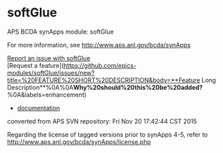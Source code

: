 # softGlue
APS BCDA synApps module: softGlue

For more information, see
   http://www.aps.anl.gov/bcda/synApps

[Report an issue with softGlue](https://github.com/epics-modules/softGlue/issues/new?title=%20ISSUE%20NAME%20HERE&body=**Describe%20the%20issue**%0A%0A**Steps%20to%20reproduce**%0A1.%20Step%20one%0A2.%20Step%20two%0A3.%20Step%20three%0A%0A**Expected%20behaivour**%0A%0A**Actual%20behaviour**%0A%0A**Build%20Environment**%0AArchitecture:%0AEpics%20Base%20Version:%0ADependent%20Module%20Versions:&labels=bug)  
[Request a feature](https://github.com/epics-modules/softGlue/issues/new?title=%20FEATURE%20SHORT%20DESCRIPTION&body=**Feature Long Description**%0A%0A**Why%20should%20this%20be%20added?**%0A&labels=enhancement)

* [documentation](https://github.com/epics-modules/softGlue/blob/master/documentation/README.md)


converted from APS SVN repository: Fri Nov 20 17:42:44 CST 2015

Regarding the license of tagged versions prior to synApps 4-5,
refer to http://www.aps.anl.gov/bcda/synApps/license.php
